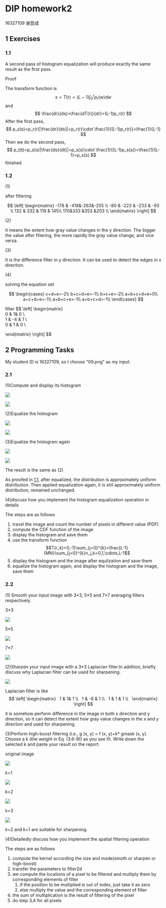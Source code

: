 # DIP homework2

16327109 谢昆成

## 1 Exercises

### 1.1

A second pass of histogram equalization will produce exactly the same result as the first pass.

Proof

The transform function is 
$$
s=T(r)=(L-1)\int_0^rp_r(w)dw
$$
and
$$
\frac{dr}{ds}=\frac{dT(r)}{dr}=(L-1)p_r(r)
$$
After the first pass, 
$$
p_s(s)=p_r(r)|\frac{dr}{ds}|=p_r(r)\cdot \frac{1}{(L-1)p_r(r)}=\frac{1}{L-1}
$$
Then we do the second pass,
$$
p_t(t)=p_s(s)|\frac{ds}{dt}|=p_s(s)\cdot \frac{1}{(L-1)p_s(s)}=\frac{1}{L-1}=p_s(s)
$$
finished

### 1.2

(1)

after filtering

$$
\left[
 \begin{matrix}
   -178 & -418&-263&-255 \\
   -80 & -223 & -233 & -93 \\
   132 & 332 & 119 & 145\\
   170&333 &353 &203 \\
  \end{matrix} 
\right]
$$

(2)

It means the extent how gray value changes in the y direction. The bigger the value after filtering, the more rapidly the gray value change, and vice versa.

(3)

It is the difference filter in y direction. It can be used to detect the edges in x direction.

(4)

solving the equation set

$$
\begin{cases}
c+d+e=-2\\
b+c+d+e=-1\\
b+c+e=-2\\
a+b+c+d+e=0\\
a+c+d+e=-1\\
a+b+c+e=-1\\
a+b+c+d=-1\\
\end{cases}
$$



filter
$$
\left[ 
 \begin{matrix}   
 0 & 1& 0 \\   
 1 & -4 & 1 \\   
 0 & 1 & 0 \\   

 \end{matrix} 
 \right]
$$

## 2 Programming Tasks

My student ID is 16327109, so I choose "09.png" as my input.

### 2.1

(1)Compute and display its histogram

![](./pic/09.png)

![](./pic/hist1.png)

(2)Equalize the histogram

![](./pic/img1.png)

![](./pic/hist2.png)

(3)Equalize the histogram again

![](./pic/img2.png)

![](./pic/hist3.png)

The result is the same as (2)

As proofed in [1.1](##1.1), after equalized, the distribution is approximately uniform distribution. Then applied equalization again, it is stiil approximately uniform distribution, remained unchanged.

(4)discuss how you implement the histogram equalization operation in details

The steps are as follows

1. travel the image and count the number of pixels in different value (PDF)
2. compute the CDF function of the image
3. display the histogram and save them
4. use the transform function $$T(r_k)=(L-1)\sum_{j=0}^{k}=\frac{L-1}{MN}\sum_{j=0}^{k}n_j,k=0,1,\cdots,L-1$$
5. display the histogram and the image after equlization and save them
6. equalize the histogram again, and display the histogram and the image, save them



### 2.2

(1) Smooth your input image with 3\*3, 5\*5 and 7\*7 averaging filters respectively.

3*3

![](./pic/img0_3.png)

5*5

![](./pic/img0_5.png)

7*7

![](./pic/img0_7.png)

(2)Sharpen your input image with a 3\*3 Laplacian filter.In addition, briefly discuss why Laplacian
filter can be used for sharpening.

![](./pic/img1_3.png)

Laplacian filter is like
$$
\left[  
\begin{matrix}    
1 & 1& 1 \\    
1 & -8 & 1 \\    
1 & 1 & 1 \\   
\end{matrix}  
\right]
$$

it is somehow perform difference in the image in both x direction and y direction, so it can detect the extent how gray value changes in the x and y direction and used for sharpening.  



(3)Perform high-boost filtering (i.e., g (x, y) = f (x, y)+k\* gmask (x, y). Choose a k (the weight in Eq.
(3.6-9)) as you see fit. Write down the selected k and paste your result on the report.

original image

![](./pic/09.png)

k=1

![](./pic/img2_1.png)

k=2

![](./pic/img2_2.png)

k=3

![](./pic/img2_3.png)

k=2 and k=1 are suitable for sharpening.

(4)Detailedly discuss how you implement the spatial filtering operation

The steps are as follows


1. compute the kernel according the size and mode(smoth or sharpen or high-boost)
2. transfer the parameters to filter2d 
3. we compute the locations of a pixel to be filtered and multiply them by corresponding elements of filter
   1. if the position to be multiplied is out of index, just take it as zero
   2. else multiply the value and the corresponding element of filter
4. the sum of multiplication is the result of filtering of the pixel
5. do step 3,4 for all pixels